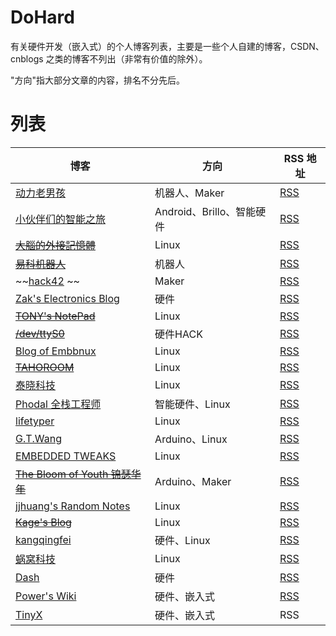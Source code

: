 # DoHard
有关硬件开发（嵌入式）的个人博客列表，主要是一些个人自建的博客，CSDN、cnblogs 之类的博客不列出（非常有价值的除外）。

"方向"指大部分文章的内容，排名不分先后。

# 列表

| 博客| 方向 | RSS 地址| 
| --------| ---- | -----|
|[动力老男孩](http://www.diy-robots.com/) | 机器人、Maker |[RSS](http://www.diy-robots.com/?feed=rss2) |
|[小伙伴们的智能之旅](http://www.brobwind.com/) | Android、Brillo、智能硬件 |[RSS](http://www.brobwind.com/feed)|
|~~[大腦的外接記憶體](http://jayextmemo.blogspot.kr/)~~| Linux |[RSS](http://jayextmemo.blogspot.com/feeds/posts/default)|
|~~[易科机器人](http://blog.exbot.net/)~~| 机器人 |[RSS](http://blog.exbot.net/feed)|
|~~[hack42](http://hack42.com/) ~~| Maker |[RSS](http://hack42.com/rss)|
|[Zak's Electronics Blog](http://blog.zakkemble.co.uk/)| 硬件 |[RSS](http://blog.zakkemble.co.uk/feed/)|
|~~[TONY's NotePad ](http://www.hexiongjun.com/)~~| Linux |[RSS](http://www.hexiongjun.com/?feed=rss2)|
|~~[/dev/ttyS0](http://www.devttys0.com/)~~| 硬件HACK |[RSS](http://www.devttys0.com/feed/)|
|[Blog of Embbnux](http://www.embbnux.com/)| Linux |[RSS](	http://www.embbnux.com/feed/)|
|~~[TAHOROOM](http://www.tahoroom.com/)~~| Linux |[RSS](http://www.tahoroom.com/feed)|
|[泰晓科技](http://tinylab.org/)| Linux |[RSS](http://tinylab.org/rss.xml)|
|[Phodal 全栈工程师](https://www.phodal.com/blog/)| 智能硬件、Linux |[RSS](https://www.phodal.com/blog/feeds/rss/)|
|[lifetyper](https://www.lifetyper.com/)| Linux |[RSS](https://www.lifetyper.com/feed)|
|[G.T.Wang](http://blog.gtwang.org/)| Arduino、Linux|[RSS](http://blog.gtwang.org/feed/)|
|[EMBEDDED TWEAKS](http://embeddedtweaks.com/)| Linux |[RSS](http://embeddedtweaks.com/feed/)|
|~~[The Bloom of Youth 锦瑟华年](http://kuangqi.me/)~~| Arduino、Maker |[RSS](http://kuangqi.me/atom.xml)|
|[jjhuang's Random Notes](http://alberthuang314.blogspot.kr/)| Linux |[RSS](http://alberthuang314.blogspot.com/feeds/posts/default)|
|~~[Kage's Blog](http://blog.kfatso.com)~~| Linux | [RSS](http://blog.kfatso.com/feeds/all.atom.xml)|
|[kangqingfei](http://kangqingfei.cn/)| 硬件、Linux| [RSS](http://kangqingfei.cn/atom.xml)|
|[蜗窝科技](http://www.wowotech.net/) | Linux |[RSS](http://www.wowotech.net/rss.php)|
|[Dash](http://purplepalmdash.github.io/)| 硬件 |[RSS](http://purplepalmdash.github.io/atom.xml)|
|[Power's Wiki](https://wiki-power.com) |硬件、嵌入式|[RSS](https://wiki-power.com/blog/rss.xml)|
|[TinyX](https://tinyx.me)| 硬件、嵌入式 |RSS|


